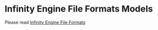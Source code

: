 # Infinity Engine File Formats Models

Please read [Infinity Engine File Formats](https://gibberlings3.github.io/iesdp/file_formats/index.htm)
